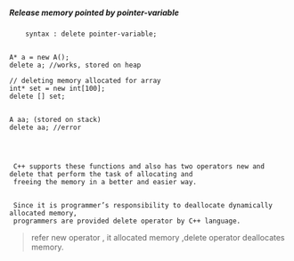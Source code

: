##### Release memory pointed by pointer-variable
        syntax : delete pointer-variable;  


    A* a = new A();
    delete a; //works, stored on heap
    
    // deleting memory allocated for array
    int* set = new int[100];     
    delete [] set;  
    
    
    A aa; (stored on stack)
    delete aa; //error    
    
    
    
    
     C++ supports these functions and also has two operators new and delete that perform the task of allocating and 
     freeing the memory in a better and easier way.
     
     
     Since it is programmer’s responsibility to deallocate dynamically allocated memory, 
     programmers are provided delete operator by C++ language.
     
> refer new operator , it allocated memory ,delete operator deallocates memory.

